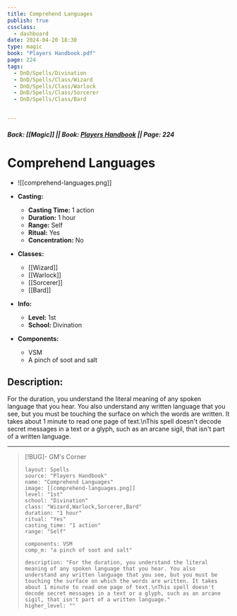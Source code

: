 ```yaml
---
title: Comprehend Languages
publish: true
cssclass:
  - dashboard
date: 2024-04-20 18:30
type: magic
book: "Players Handbook.pdf"
page: 224
tags:
  - DnD/Spells/Divination
  - DnD/Spells/Class/Wizard
  - DnD/Spells/Class/Warlock
  - DnD/Spells/Class/Sorcerer
  - DnD/Spells/Class/Bard


---
```


##### Back: [[Magic]] || Book: [Players Handbook](https://drive.google.com/drive/folders/1O5bhpYizcIT5xxAoLOuzCRht_PVS7VSG?usp=sharing) || Page: 224

# Comprehend Languages
- ![[comprehend-languages.png]]
- **Casting:**
    - **Casting Time:** 1 action
    - **Duration:** 1 hour
    - **Range:** Self
    - **Ritual:** Yes
    - **Concentration:** No
- **Classes:**
    - [[Wizard]]
    - [[Warlock]]
    - [[Sorcerer]]
    - [[Bard]]

- **Info:**
    - **Level:** 1st
    - **School:** Divination
- **Components:**
    - VSM
    - A pinch of soot and salt

## Description:
For the duration, you understand the literal meaning of any spoken language that you hear. You also understand any written language that you see, but you must be touching the surface on which the words are written. It takes about 1 minute to read one page of text.\nThis spell doesn't decode secret messages in a text or a glyph, such as an arcane sigil, that isn't part of a written language.



---

> [!BUG]- GM's Corner
>
> ```statblock
> layout: Spells
> source: "Players Handbook"
> name: "Comprehend Languages"
> image: [[comprehend-languages.png]]
> level: "1st"
> school: "Divination"
> class: "Wizard,Warlock,Sorcerer,Bard"
> duration: "1 hour"
> ritual: "Yes"
> casting_time: "1 action"
> range: "Self"
>
> components: VSM
> comp_m: "a pinch of soot and salt"
>
> description: "For the duration, you understand the literal meaning of any spoken language that you hear. You also understand any written language that you see, but you must be touching the surface on which the words are written. It takes about 1 minute to read one page of text.\nThis spell doesn't decode secret messages in a text or a glyph, such as an arcane sigil, that isn't part of a written language."
> higher_level: ""
> ```
